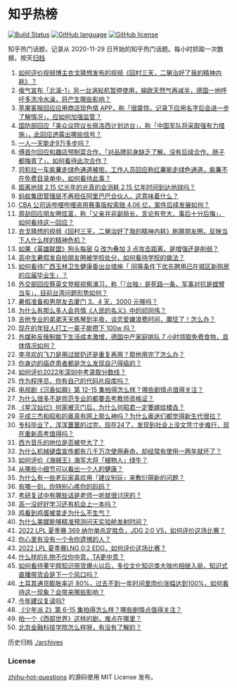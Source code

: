 # 知乎热榜
[![Build Status](https://github.com/ToWeLong/zhihu-hot-questions/workflows/CI/badge.svg)](https://github.com/ToWeLong/zhihu-hot-questions/actions)
[![GitHub language](https://img.shields.io/badge/language-golang-orange.svg)](https://golang.org/)
[![GitHub license](https://img.shields.io/github/license/ToWeLong/zhihu-hot-questions)](https://github.com/ToWeLong/zhihu-hot-questions/blob/main/LICENSE)

知乎热门话题，记录从 2020-11-29 日开始的知乎热门话题。每小时抓取一次数据，按天[归档](./archives)

<!-- BEGIN -->

1. [如何评价视频博主衣戈猜想发布的视频《回村三天，二舅治好了我的精神内耗》？](https://www.zhihu.com/question/545268208)
1. [俄气宣布「北溪-1」另一台涡轮机暂停使用，输欧天然气再减半，德国一地呼吁多洗冷水澡，将产生哪些影响？](https://www.zhihu.com/question/545340716)
1. [苹果客服回应应用商店现色情 APP，称「很震惊，记录下应用名字后会进一步了解情况」，应如何加强监管？](https://www.zhihu.com/question/545368461)
1. [国防部回应「美众议院议长佩洛西计划访台」，称「中国军队将采取强有力措施」，此回应透露出哪些信号？](https://www.zhihu.com/question/545438429)
1. [一人一天能走9万多步吗？](https://www.zhihu.com/question/328957067)
1. [傅首尔回应和趣店预制菜合作，「对品牌前身缺乏了解，没有后续合作，肠子都悔青了」，如何看待此次合作？](https://www.zhihu.com/question/545388651)
1. [司机拉一车紫薯走绿色通道被拒，工作人员回应称红薯能走绿色通道，紫薯不在免费目录单中，如何看待此事？](https://www.zhihu.com/question/544968244)
1. [距离地球 2.15 亿光年的光真的会消耗 2.15 亿年时间到达地球吗？](https://www.zhihu.com/question/545207895)
1. [蚂蚁集团管理层不再担任阿里巴巴合伙人，这意味着什么？](https://www.zhihu.com/question/545330040)
1. [CBA 公司诉哔哩哔哩盗用赛事版权索赔 4.06 亿，案件后续发展如何？](https://www.zhihu.com/question/545283579)
1. [周劼回应朋友圈炫富，称「父亲并非副局长，言论有夸大，事后十分后悔」，如何看待这一回应？](https://www.zhihu.com/question/545440343)
1. [衣戈猜想的视频《回村三天，二舅治好了我的精神内耗》刷屏朋友圈，反映当下人什么样的精神危机？](https://www.zhihu.com/question/545392654)
1. [如果《英雄联盟》狗头每层 Q 改为叠加 3 点攻击距离，是增强还是削弱？](https://www.zhihu.com/question/544136277)
1. [高中生暑假发自拍朋友圈被学校处分，如何看待学校的做法？](https://www.zhihu.com/question/545418905)
1. [如何看待广西玉林卫生健康委出台措施「 同等条件下优先聘用已在城区新购房的应届毕业生」？](https://www.zhihu.com/question/545400571)
1. [外交部回应蔡英文登舰视察演习，称「『台独』是死路一条，军事对抗是螳臂当车」，目前台湾问题形势如何？](https://www.zhihu.com/question/545421654)
1. [暑假准备和男朋友去厦门 3、4 天，3000 元够吗？](https://www.zhihu.com/question/525801413)
1. [为什么有那么多人会共情《人民的名义》中的祁同伟？](https://www.zhihu.com/question/534577647)
1. [吉他专业的弟弟天天练琴到半夜，谈恋爱嫌浪费时间，魔怔了！怎么办？](https://www.zhihu.com/question/544619646)
1. [现在的年轻人打工一辈子能攒下 100w 吗？](https://www.zhihu.com/question/518400012)
1. [外媒称反俄制裁下生活成本激增，德国中产家庭排队 7 小时领取免费食物，具体情况如何？](https://www.zhihu.com/question/545247174)
1. [李寻欢的飞刀是用过就扔还是重复再用？那他用完了怎么办？](https://www.zhihu.com/question/542182159)
1. [你身边的癌症患者都是怎么发现自己得癌的？](https://www.zhihu.com/question/506470415)
1. [如何评价2022年深圳中考录取分数线？](https://www.zhihu.com/question/545375117)
1. [作为程序员，你有自己的代码片段库吗？](https://www.zhihu.com/question/433240345)
1. [电视剧《沉香如屑》第 12-15 集拍得怎么样？哪些剧情点值得关注？](https://www.zhihu.com/question/545252220)
1. [为什么很多不是师范专业的都要去考教师资格证？](https://www.zhihu.com/question/543269712)
1. [《星汉灿烂》何家被灭门后，为什么何昭君一定要嫁给楼垚？](https://www.zhihu.com/question/544203993)
1. [平成三杰和昭和的奥真有网上那么神吗？为什么奥迷们都觉得新生代很拉？](https://www.zhihu.com/question/543286540)
1. [专科毕业了，浑浑噩噩的过完，现在24了，发现到社会上没文凭寸步难行，现在重新高考值得吗？](https://www.zhihu.com/question/421968816)
1. [西方音乐的地位是否被夸大了？](https://www.zhihu.com/question/526279676)
1. [为什么机械键盘宣传都有几千万次使用寿命，却经常有使用一两年就坏了？](https://www.zhihu.com/question/531560970)
1. [如何评价《海贼王》海军大将「植物人」绿牛？](https://www.zhihu.com/question/537864082)
1. [从哪些小细节可以看出一个人的健康？](https://www.zhihu.com/question/60033707)
1. [为什么有一些老玩家喜欢用「建议别玩」来敷衍萌新的问题？](https://www.zhihu.com/question/509399192)
1. [有哪一刻，你特别心疼你的妈妈？](https://www.zhihu.com/question/267430528)
1. [考研复试中有哪些话是老师一听就很讨厌的？](https://www.zhihu.com/question/315291891)
1. [高一没好好学习还有机会上一本吗？](https://www.zhihu.com/question/539723780)
1. [鸡看到鸡蛋被拿走为什么不生气？](https://www.zhihu.com/question/24728044)
1. [为什么美媒能够精准预测问天实验舱发射时间？](https://www.zhihu.com/question/545143717)
1. [2022 LPL 夏季赛 369 纳尔单杀定胜负，JDG 2:0 V5，如何评价这场比赛？](https://www.zhihu.com/question/545456378)
1. [你心里有没有一个令你遗憾的人？](https://www.zhihu.com/question/375262806)
1. [2022 LPL 夏季赛LNG 0:2 EDG，如何评价这场比赛？](https://www.zhihu.com/question/545418878)
1. [什么样的礼物不仅你中意，TA更中意？](https://www.zhihu.com/question/545097900)
1. [如何看待董宇辉知识带货爆火以后，多位文化知识类大咖也相继入局，知识式直播带货会是下一个风口吗？](https://www.zhihu.com/question/545296800)
1. [土耳其通货膨胀率近 80%，过去不到一年时间里肉价涨幅达到100%，如何看待这一现象？会带来哪些影响？](https://www.zhihu.com/question/545180928)
1. [今年建议复读吗?](https://www.zhihu.com/question/539698883)
1. [《少年派 2》第 6-15 集拍得怎么样？哪些剧情点值得关注？](https://www.zhihu.com/question/544785518)
1. [拍一个《西部世界》这样的剧，难点在哪里？](https://www.zhihu.com/question/542964483)
1. [北京金融科技学院怎么样呀，有没有了解的？](https://www.zhihu.com/question/545394896)

<!-- END -->

历史归档 [./archives](./archives)


### License
[zhihu-hot-questions](https://github.com/towelong/zhihu-hot-questions) 的源码使用 MIT License 发布。